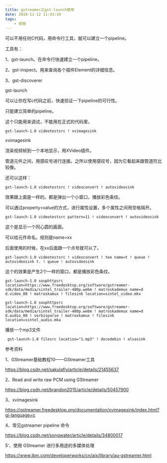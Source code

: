 ```yaml
---
title: gstreamer之gst-launch使用
date: 2018-11-12 11:43:19
tags:
	- 视频
---
```




可以不用任何C代码，用命令行工具，就可以建立一个pipeline。

工具有：

1、gst-launch。在命令行快速建立一个pipeline。

2、gst-inspect。用来查询各个插件Element的详细信息。

3、gst-discoverer



gst-launch

可以让你在写c代码之前，快速验证一下pipeline的可行性。

只能建立简单的pipeline。

这个只能用来调试，不能用在正式的代码里。



```
gst-launch-1.0 videotestsrc ! xvimagesink
```

xvimagesink

渲染视频帧到一个本地显示，用XVideo插件。

管道元件之间，用感叹号进行连接。之所以使用感叹号，因为它看起来跟管道符比较像。

还可以这样：

```
gst-launch-1.0 videotestsrc ! videoconvert ! autovideosink
```

效果跟上面是一样的。都是弹出一个小窗口，播放彩色条纹。

可以通过property=value的方式，进行属性设置，多个属性之间用空格隔开。

```
gst-launch-1.0 videotestsrc pattern=11 ! videoconvert ! autovideosink
```

这个是显示一个同心圆的画面。



可以给元件命名。规则是name=xx

后面使用的时候，在xx后面跟一个点号就可以了。

```
gst-launch-1.0 videotestsrc ! videoconvert ! tee name=t ! queue ! autovideosink t. ! queue ! autovideosink
```

这个的效果是产生2个一样的窗口，都是播放彩色条纹。

```
gst-launch-1.0 souphttpsrc location=https://www.freedesktop.org/software/gstreamer-sdk/data/media/sintel_trailer-480p.webm ! matroskademux name=d d.video_00 ! matroskamux ! filesink location=sintel_video.mkv
```

```
gst-launch-1.0 souphttpsrc location=https://www.freedesktop.org/software/gstreamer-sdk/data/media/sintel_trailer-480p.webm ! matroskademux name=d d.audio_00 ! vorbisparse ! matroskamux ! filesink location=sintel_audio.mka
```

播放一个mp3文件

```
 gst-launch-1.0 filesrc location="1.mp3" ! decodebin ! alsasink
```



参考资料

1、GStreamer基础教程10——GStreamer工具

https://blog.csdn.net/sakulafly/article/details/21455637

2、Read and write raw PCM using GStreamer

https://blog.csdn.net/brandon2015/article/details/50457900

3、xvimagesink

https://gstreamer.freedesktop.org/documentation/xvimagesink/index.html?gi-language=c

4、常见gstreamer pipeline 命令

https://blog.csdn.net/songwater/article/details/34800017

5‘、使用 GStreamer 进行多用途的多媒体处理

https://www.ibm.com/developerworks/cn/aix/library/au-gstreamer.html